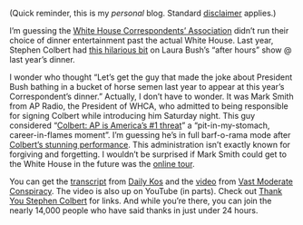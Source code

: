 (Quick reminder, this is my *personal* blog. Standard
[disclaimer](http://devhawk.net/default.aspx#disclaimer) applies.)

I’m guessing the [White House Correspondents’
Association](http://www.whca.net/) didn’t run their choice of dinner
entertainment past the actual White House. Last year, Stephen Colbert
had [this hilarious bit](http://www.youtube.com/watch?v=FT5d4vdNK5s) on
Laura Bush’s “after hours” show @ last year’s dinner.

I wonder who thought “Let’s get the guy that made the joke about
President Bush bathing in a bucket of horse semen last year to appear at
this year’s Correspondent’s dinner.” Actually, I don’t have to wonder.
It was Mark Smith from AP Radio, the President of WHCA, who admitted to
being responsible for signing Colbert while introducing him Saturday
night. This guy considered “[Colbert: AP is America’s \#1
threat](http://msnbc.msn.com/id/10826561)” a “pit-in-my-stomach,
career-in-flames moment”. I’m guessing he’s in full barf-o-rama mode
after [Colbert’s stunning
performance](http://www.dailykos.com/storyonly/2006/4/30/1441/59811).
This administration isn’t exactly known for forgiving and forgetting. I
wouldn’t be surprised if Mark Smith could get to the White House in the
future was the [online tour](http://www.whitehouse.gov/history/whtour/).

You can get the
[transcript](http://www.dailykos.com/storyonly/2006/4/30/1441/59811)
from [Daily Kos](http://www.dailykos.com/) and the
[video](http://www.leahys.net/blog/?p=113) from [Vast Moderate
Conspiracy](http://www.vastmoderateconspiracy.com/). The video is also
up on YouTube (in parts). Check out [Thank You Stephen
Colbert](http://thankyoustephencolbert.org/) for links. And while you’re
there, you can join the nearly 14,000 people who have said thanks in
just under 24 hours.
